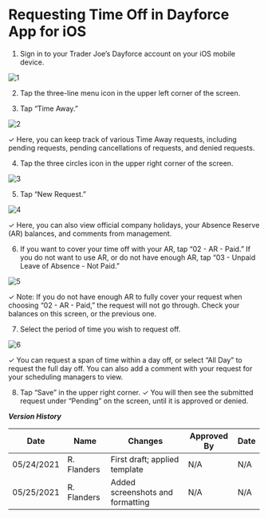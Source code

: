 # Requesting Time Off in Dayforce App for iOS
  
   1. Sign in to your Trader Joe’s Dayforce account on your iOS mobile device.

  ![1](https://user-images.githubusercontent.com/62654821/120139916-161ea500-c19f-11eb-8b3e-ae9e17c0f6a3.JPG)

 
   2. Tap the three-line menu icon in the upper left corner of the screen.


  3. Tap “Time Away.”

  ![2](https://user-images.githubusercontent.com/62654821/120139915-161ea500-c19f-11eb-9ae1-d7a64a7ed15f.JPG)

  ✓ Here, you can keep track of various Time Away requests, including pending requests, pending cancellations of requests, and denied requests.
  
  4. Tap the three circles icon in the upper right corner of the screen.

  ![3](https://user-images.githubusercontent.com/62654821/120139914-15860e80-c19f-11eb-858a-b565837dec42.JPG)

  5. Tap “New Request.”

  ![4](https://user-images.githubusercontent.com/62654821/120139913-15860e80-c19f-11eb-8f8f-132311a7a24a.JPG)

  ✓ Here, you can also view official company holidays, your Absence Reserve (AR) balances, and comments from management.
    
   6. If you want to cover your time off with your AR, tap “02 - AR - Paid.” If you do not want to use AR, or do not have enough AR, tap “03 - Unpaid Leave of Absence - Not Paid.”

   ![5](https://user-images.githubusercontent.com/62654821/120139912-15860e80-c19f-11eb-96e1-fc1ed494b643.JPG)

   ✓ Note: If you do not have enough AR to fully cover your request when choosing “02 - AR - Paid,” the request will not go through. Check your balances on this screen, or the previous one.
    
   7. Select the period of time you wish to request off.

  ![6](https://user-images.githubusercontent.com/62654821/120139910-14ed7800-c19f-11eb-977b-e7e3560f0961.JPG)

   ✓ You can request a span of time within a day off, or select “All Day” to request the full day off. You can also add a comment with your request for your scheduling managers to view.
   
   8. Tap “Save” in the upper right corner.
  ✓ You will then see the submitted request under “Pending” on the screen, until it is approved or denied.

  _**Version History**_
  
| Date        | Name        | Changes | Approved By | Date |
| ----------- | ----------- | ------- | ----------- | ----- |
| 05/24/2021      |  R. Flanders       | First draft; applied template | N/A | N/A |
| 05/25/2021   | R. Flanders        | Added screenshots and formatting | N/A | N/A |



